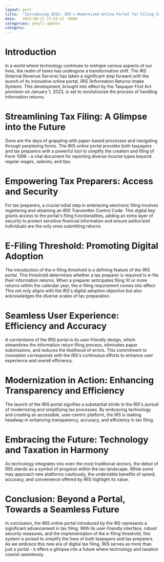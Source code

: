 ```yaml
---
layout: post
title:  "Introducing IRIS: IRS's Modernized Online Portal for Filing Information Returns"
date:   2023-08-17 17:25:17 -0800
categories: jekyll update
category:
---
```


# Introduction
In a world where technology continues to reshape various aspects of our lives, the realm of taxes has undergone a transformative shift. The IRS (Internal Revenue Service) has taken a significant step forward with the launch of its innovative online portal, IRIS (Information Returns Intake System). This development, brought into effect by the Taxpayer First Act provision on January 1, 2023, is set to revolutionize the process of handling information returns.

# Streamlining Tax Filing: A Glimpse into the Future
Gone are the days of grappling with paper-based processes and navigating through perplexing forms. The IRIS online portal provides both taxpayers and tax preparers with a powerful tool to simplify the creation and filing of Form 1099 - a vital document for reporting diverse income types beyond regular wages, salaries, and tips.

# Empowering Tax Preparers: Access and Security
For tax preparers, a crucial initial step in embracing electronic filing involves registering and obtaining an IRIS Transmitter Control Code. This digital key grants access to the portal's filing functionalities, adding an extra layer of security to protect sensitive financial information and ensure authorized individuals are the only ones submitting returns.

# E-Filing Threshold: Promoting Digital Adoption
The introduction of the e-filing threshold is a defining feature of the IRIS portal. This threshold determines whether a tax preparer is required to e-file their information returns. When a preparer anticipates filing 10 or more returns within the calendar year, the e-filing requirement comes into effect. This not only aligns with the IRS's digital adoption objective but also acknowledges the diverse scales of tax preparation.

# Seamless User Experience: Efficiency and Accuracy
A cornerstone of the IRIS portal is its user-friendly design, which streamlines the information return filing process, eliminates paper submissions, and reduces the likelihood of errors. This commitment to innovation corresponds with the IRS's continuous efforts to enhance user experience and overall efficiency.

# Modernization in Action: Enhancing Transparency and Efficiency
The launch of the IRIS portal signifies a substantial stride in the IRS's pursuit of modernizing and simplifying tax processes. By embracing technology and creating an accessible, user-centric platform, the IRS is making headway in enhancing transparency, accuracy, and efficiency in tax filing.

# Embracing the Future: Technology and Taxation in Harmony
As technology integrates into even the most traditional sectors, the debut of IRIS stands as a symbol of progress within the tax landscape. While some may approach new platforms cautiously, the undeniable benefits of speed, accuracy, and convenience offered by IRIS highlight its value.

# Conclusion: Beyond a Portal, Towards a Seamless Future
In conclusion, the IRIS online portal introduced by the IRS represents a significant advancement in tax filing. With its user-friendly interface, robust security measures, and the implementation of the e-filing threshold, this system is poised to simplify the lives of both taxpayers and tax preparers. As we embrace this new era of digital tax filing, IRIS serves as more than just a portal - it offers a glimpse into a future where technology and taxation coexist seamlessly.
 

